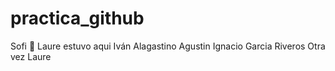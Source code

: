# practica_github


Sofi :watermelon: 
Laure estuvo aqui
Iván Alagastino
Agustin Ignacio Garcia Riveros
Otra vez Laure

